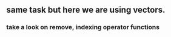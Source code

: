 ## same task but here we are using vectors.

### take a look on remove, indexing operator functions
